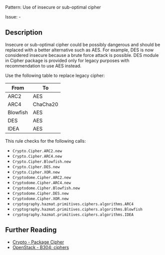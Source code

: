 Pattern: Use of insecure or sub-optimal cipher

Issue: -

## Description

Insecure or sub-optimal cipher could be possibly dangerous and should be replaced with a better alternative such as AES. For example, 
DES is now considered insecure because a brute force attack is possible. DES module in Cipher package is provided only for legacy purposes with recommendation to use AES instead.

Use the following table to replace legacy cipher:

| From  | To |
| ------------- | ------------- |
| ARC2  | AES  |
| ARC4  | ChaCha20  |
| Blowfish  | AES  |
| DES  | AES  |
| IDEA  | AES  |

This rule checks for the following calls:

  - `Crypto.Cipher.ARC2.new`
  - `Crypto.Cipher.ARC4.new`
  - `Crypto.Cipher.Blowfish.new`
  - `Crypto.Cipher.DES.new`
  - `Crypto.Cipher.XOR.new`
  - `Cryptodome.Cipher.ARC2.new`
  - `Cryptodome.Cipher.ARC4.new`
  - `Cryptodome.Cipher.Blowfish.new`
  - `Cryptodome.Cipher.DES.new`
  - `Cryptodome.Cipher.XOR.new`
  - `cryptography.hazmat.primitives.ciphers.algorithms.ARC4`
  - `cryptography.hazmat.primitives.ciphers.algorithms.Blowfish`
  - `cryptography.hazmat.primitives.ciphers.algorithms.IDEA`

## Further Reading

* [Crypto - Package Cipher](http://legrandin.github.io/pycryptodome/Doc/3.4/Crypto.Cipher-module.html)
* [OpenStack - B304: ciphers](https://docs.openstack.org/developer/bandit/api/bandit.blacklists.html#b304-b305-ciphers-and-modes)
